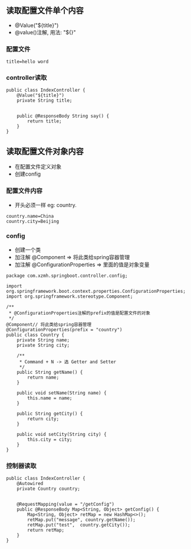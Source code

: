 ## 读取配置文件单个内容
- @Value("${title}")
- @value()注解, 用法: "${}"

### 配置文件
```properties
title=hello word
```
### controller读取
```controller
public class IndexController {
    @Value("${title}")
    private String title;
    
    
    public @ResponseBody String say() {
        return title;
    }
}

```
## 读取配置文件对象内容
- 在配置文件定义对象
- 创建config
### 配置文件内容
- 开头必须一样 eg: country.
```properties
country.name=China
country.city=Beijing
```
### config
- 创建一个类
- 加注解 @Component => 将此类给spring容器管理
- 加注解 @ConfigurationProperties => 里面的值是对象变量
```config
package com.xzmh.springboot.controller.config;

import org.springframework.boot.context.properties.ConfigurationProperties;
import org.springframework.stereotype.Component;

/**
 * @ConfigurationProperties注解的prefix的值是配置文件的对象
 */
@Component// 将此类给spring容器管理
@ConfigurationProperties(prefix = "country")
public class Country {
    private String name;
    private String city;

    /**
     * Command + N -> 选 Getter and Setter
     */
    public String getName() {
        return name;
    }

    public void setName(String name) {
        this.name = name;
    }

    public String getCity() {
        return city;
    }

    public void setCity(String city) {
        this.city = city;
    }
}
```
### 控制器读取
```controller
public class IndexController {
    @Autowired
    private Country country;
    
    
    @RequestMapping(value = "/getConfig")
    public @ResponseBody Map<String, Object> getConfig() {
        Map<String, Object> retMap = new HashMap<>();
        retMap.put("message", country.getName());
        retMap.put("test",  country.getCity());
        return retMap;
    }
}
```